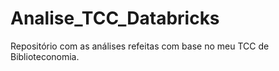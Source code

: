 # Analise_TCC_Databricks
Repositório com as análises refeitas com base no meu TCC de Biblioteconomia.
